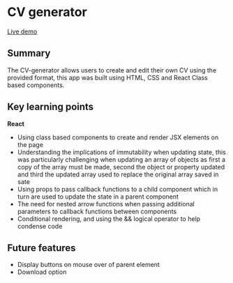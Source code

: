 # CV generator

[Live demo](https://barrymoonshine.github.io/cv-app/)

## Summary

The CV-generator allows users to create and edit their own CV using the provided format, this app was built using HTML, CSS and React Class based components.

## Key learning points

**React**

- Using class based components to create and render JSX elements on the page
- Understanding the implications of immutability when updating state, this was particularly challenging when updating an array of objects as first a copy of the array must be made, second the object or property updated and third the updated array used to replace the original array saved in sate
- Using props to pass callback functions to a child component which in turn are used to update the state in a parent component
- The need for nested arrow functions when passing additional parameters to callback functions between components
- Conditional rendering, and using the && logical operator to help condense code

## Future features

- Display buttons on mouse over of parent element
- Download option
